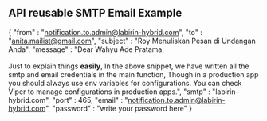 ## API reusable SMTP Email Example

{
    "from" : "notification.to.admin@labirin-hybrid.com",
    "to" : "anita.mailist@gmail.com",
    "subject" : "Roy Menuliskan Pesan di Undangan Anda",
    "message" : "Dear Wahyu Ade Pratama,<br> <br>Just to explain things <b>easily</b>, In the above snippet, we have written all the smtp and email credentials in the main function, Though in a production app you should always use env variables for configurations. You can check Viper to manage configurations in production apps.",
    "smtp" : "labirin-hybrid.com",
    "port" : 465,
    "email" : "notification.to.admin@labirin-hybrid.com",
    "password" : "write your password here"
}

